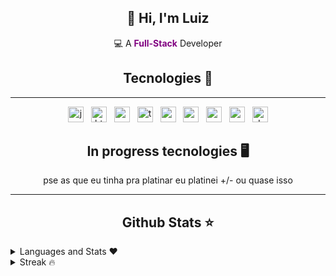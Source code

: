 
<h2 align="center">👋 Hi, I'm Luiz</h2>
<p align="center">
  💻 A <strong style="color:purple">Full-Stack</strong> Developer<br>
</p>

<h2 align="center">Tecnologies 🔧</h2>

---

<div align="center">
  <img src="https://img.shields.io/badge/JavaScript-F7DF1E?logo=javascript&logoColor=black&style=for-the-badge" height="25" alt="javascript logo"  />
  <img width="4" />
  <img src="https://img.shields.io/badge/HTML5-E34F26?logo=html5&logoColor=white&style=for-the-badge" height="25" alt="html5 logo"  />
  <img width="4" />
  <img src="https://img.shields.io/badge/CSS3-1572B6?logo=css3&logoColor=white&style=for-the-badge" height="25" alt="css3 logo"  />
  <img width="4" />
  <img src="https://img.shields.io/badge/TypeScript-3178C6?logo=typescript&logoColor=white&style=for-the-badge" height="25" alt="typescript logo"  />
  <img width="4" />
  <img src="https://img.shields.io/badge/Node.js-339933?logo=nodedotjs&logoColor=white&style=for-the-badge" height="25" alt="nodejs logo"  />
  <img width="4" />
  <img src="https://img.shields.io/badge/C-A8B9CC?logo=c&color=blue&logoColor=white&style=for-the-badge%22" height="25" alt="c logo"  />
  <img width="4" />
  <img src="https://img.shields.io/badge/React-61DAFB?logo=react&logoColor=black&style=for-the-badge" height="25" alt="react logo"  />
  <img width="4" />
  <img src="https://img.shields.io/badge/C%20Sharp-239120?logo=csharp&color=black&style=for-the-badge" height="25" alt="csharp logo"  />
  <img width="4" />
  <img src="https://img.shields.io/badge/.NET-512BD4?logo=dotnet&logoColor=white&style=for-the-badge" height="25" alt="dot-net logo"  />
</div>


<h2 align="center">In progress tecnologies 🖥️</h2>

<div align="center">
  pse as que eu tinha pra platinar eu platinei +/- ou quase isso
</div>

---

<h2 align="center">Github Stats ⭐</h2>


<details>
  <summary>Languages and Stats ❤️</summary>
  <br>
  <p align="center">
    <a href="https://github.com/luizhenriquedu">
      <img src="https://github-readme-stats.vercel.app/api?username=luizhenriquedu&show_icons=true&theme=gruvbox_light&line_height=27" alt="GitHub Stats" />
      <img src="https://github-readme-stats.vercel.app/api/top-langs/?username=luizhenriquedu&langs_count=8&layout=compact&theme=gruvbox_light" alt="Top Languages" />
    </a>
  </p>
</details>

<details>
  <summary>Streak 🔥</summary>
  <br>
  <p align="center">
    <a href="https://github.com/luizhenriquedu">
      <img src="https://github-readme-streak-stats.herokuapp.com/?user=luizhenriquedu&hide_border=false&theme=gruvbox-duo" alt="GitHub Streak" />
    </a>
  </p>
</details>

###

